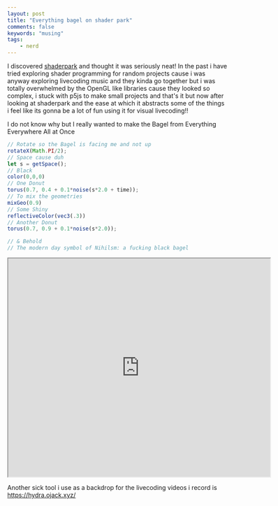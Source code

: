```yaml
---
layout: post
title: "Everything bagel on shader park"
comments: false
keywords: "musing"
tags:
    - nerd
---
```



I discovered [shaderpark](https://shaderpark.com) and thought it was seriously neat! In the past i have tried exploring shader programming for random projects cause i was anyway exploring livecoding music and they kinda go together but i was totally overwhelmed by the OpenGL like libraries cause they looked so complex, i stuck with p5js to make small projects and that's it but now after looking at shaderpark and the ease at which it abstracts some of the things i feel like its gonna be a lot of fun using it for visual livecoding!!

I do not know why but I really wanted to make the Bagel from Everything Everywhere All at Once


```js
// Rotate so the Bagel is facing me and not up
rotateX(Math.PI/2);
// Space cause duh
let s = getSpace();
// Black
color(0,0,0)
// One Donut
torus(0.7, 0.4 + 0.1*noise(s*2.0 + time));
// To mix the geometries
mixGeo(0.9)
// Some Shiny
reflectiveColor(vec3(.3))
// Another Donut
torus(0.7, 0.9 + 0.1*noise(s*2.0));

// & Behold
// The modern day symbol of Nihilsm: a fucking black bagel
```

<p align="left">
<iframe class="" rel="nofollow" style="height: 500px; width:600px;" 
      src="https://shaderpark.com/embed/-NlYYf0va-e5JONN7Vub"></iframe>
</p>

Another sick tool i use as a backdrop for the livecoding videos i record is <https://hydra.ojack.xyz/>
